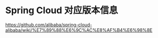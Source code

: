# Spring Cloud 对应版本信息
https://github.com/alibaba/spring-cloud-alibaba/wiki/%E7%89%88%E6%9C%AC%E8%AF%B4%E6%98%8E






